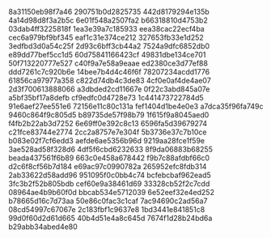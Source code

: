 8a31150eb98f7a46
290751b0d2825735
442d8179294e135b
4a14d98d8f3a2b5c
6e01f548a2507fa2
b66318810d4753b2
03dab4ff3225818f
1ea3e39a7c185933
eea38cac22ecf4ba
cec6a979bf9bf345
eaf1c31e374ce212
327653fb33e1d252
3edfbd3d0a54c25f
2d93c6bff3cb44a2
7524a9dfc6852db0
e89dd77bef5cc1d5
60d75841166423cf
49831dbe134ce701
50f713220777e527
c40f9a7e58a9eaae
ed2380ce3d77ef88
ddd7261c7c920b6e
14bee7b4d4c46f6f
78207234acdd1776
61856ca97977a358
c822d74db4c3de83
4cf0e0af4de4ae07
2d3f700613888066
a3dbded2cd11667e
0f22c3abd845a07e
a5bf35bf17a8defb
cf9edfc0d4728e73
1c441473722784d5
91e6aef27ee551e6
72156e11c80c131a
fef1404d1be4e0e3
a7dca35f96fa749c
9460c864f9c805d5
b89735de57f98b79
1f615f9a8045aed0
f4fb2b22ab3d7252
6e69ff0e392c8c13
6596fa5d39679274
c21fce83744e2774
2cc2a8757e7e304f
5b3736e37c7b10ce
b083e02f7cf6edd3
aefde6ae5356b96d
9219aa28fce1f59e
3ae528ad58f328d6
4df5f6cbd6232633
8f9da06883b68255
beada437561f6b89
663c0e458a678442
f9b7c88afdbf66c0
d2c6f8cf56b7d184
e69ac97c0990782a
265952efc8fdb314
2ab33622d58add96
951095f0c0bb4c74
bcfebcbaf962ead5
3fc3b2f52b805bdb
cef60e9a38461d69
33328cb52f2c7cdd
08964ae4b9b60f0d
bbcab534e5712039
6e52eef32e4ed252
b78665d16c7d73aa
50e86c0fac3c1caf
7ac94690c2ad56a7
08cd54997c67067e
2c183fbf1c9637e8
1bd3441e841851c8
99d0f60d2d61d665
40b4d51e4a8c645d
7674f1d28b24bd6a
b29abb34abed4e80
